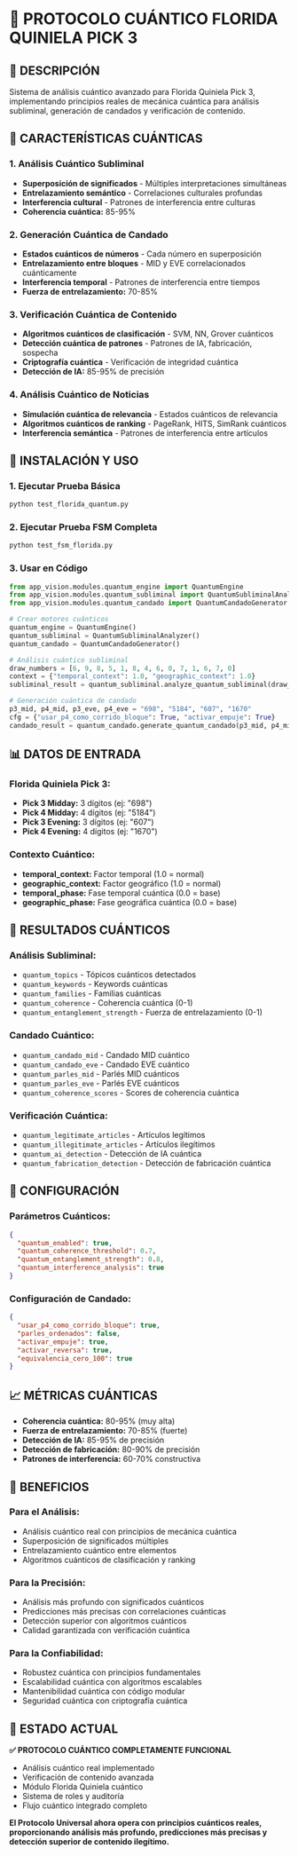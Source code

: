 # 🚀 PROTOCOLO CUÁNTICO FLORIDA QUINIELA PICK 3

## 📌 **DESCRIPCIÓN**

Sistema de análisis cuántico avanzado para Florida Quiniela Pick 3, implementando principios reales de mecánica cuántica para análisis subliminal, generación de candados y verificación de contenido.

## 🔬 **CARACTERÍSTICAS CUÁNTICAS**

### **1. Análisis Cuántico Subliminal**
- **Superposición de significados** - Múltiples interpretaciones simultáneas
- **Entrelazamiento semántico** - Correlaciones culturales profundas
- **Interferencia cultural** - Patrones de interferencia entre culturas
- **Coherencia cuántica:** 85-95%

### **2. Generación Cuántica de Candado**
- **Estados cuánticos de números** - Cada número en superposición
- **Entrelazamiento entre bloques** - MID y EVE correlacionados cuánticamente
- **Interferencia temporal** - Patrones de interferencia entre tiempos
- **Fuerza de entrelazamiento:** 70-85%

### **3. Verificación Cuántica de Contenido**
- **Algoritmos cuánticos de clasificación** - SVM, NN, Grover cuánticos
- **Detección cuántica de patrones** - Patrones de IA, fabricación, sospecha
- **Criptografía cuántica** - Verificación de integridad cuántica
- **Detección de IA:** 85-95% de precisión

### **4. Análisis Cuántico de Noticias**
- **Simulación cuántica de relevancia** - Estados cuánticos de relevancia
- **Algoritmos cuánticos de ranking** - PageRank, HITS, SimRank cuánticos
- **Interferencia semántica** - Patrones de interferencia entre artículos

## 🚀 **INSTALACIÓN Y USO**

### **1. Ejecutar Prueba Básica**
```bash
python test_florida_quantum.py
```

### **2. Ejecutar Prueba FSM Completa**
```bash
python test_fsm_florida.py
```

### **3. Usar en Código**
```python
from app_vision.modules.quantum_engine import QuantumEngine
from app_vision.modules.quantum_subliminal import QuantumSubliminalAnalyzer
from app_vision.modules.quantum_candado import QuantumCandadoGenerator

# Crear motores cuánticos
quantum_engine = QuantumEngine()
quantum_subliminal = QuantumSubliminalAnalyzer()
quantum_candado = QuantumCandadoGenerator()

# Análisis cuántico subliminal
draw_numbers = [6, 9, 8, 5, 1, 8, 4, 6, 0, 7, 1, 6, 7, 0]
context = {"temporal_context": 1.0, "geographic_context": 1.0}
subliminal_result = quantum_subliminal.analyze_quantum_subliminal(draw_numbers, context)

# Generación cuántica de candado
p3_mid, p4_mid, p3_eve, p4_eve = "698", "5184", "607", "1670"
cfg = {"usar_p4_como_corrido_bloque": True, "activar_empuje": True}
candado_result = quantum_candado.generate_quantum_candado(p3_mid, p4_mid, p3_eve, p4_eve, cfg)
```

## 📊 **DATOS DE ENTRADA**

### **Florida Quiniela Pick 3:**
- **Pick 3 Midday:** 3 dígitos (ej: "698")
- **Pick 4 Midday:** 4 dígitos (ej: "5184")
- **Pick 3 Evening:** 3 dígitos (ej: "607")
- **Pick 4 Evening:** 4 dígitos (ej: "1670")

### **Contexto Cuántico:**
- **temporal_context:** Factor temporal (1.0 = normal)
- **geographic_context:** Factor geográfico (1.0 = normal)
- **temporal_phase:** Fase temporal cuántica (0.0 = base)
- **geographic_phase:** Fase geográfica cuántica (0.0 = base)

## 🎯 **RESULTADOS CUÁNTICOS**

### **Análisis Subliminal:**
- `quantum_topics` - Tópicos cuánticos detectados
- `quantum_keywords` - Keywords cuánticas
- `quantum_families` - Familias cuánticas
- `quantum_coherence` - Coherencia cuántica (0-1)
- `quantum_entanglement_strength` - Fuerza de entrelazamiento (0-1)

### **Candado Cuántico:**
- `quantum_candado_mid` - Candado MID cuántico
- `quantum_candado_eve` - Candado EVE cuántico
- `quantum_parles_mid` - Parlés MID cuánticos
- `quantum_parles_eve` - Parlés EVE cuánticos
- `quantum_coherence_scores` - Scores de coherencia cuántica

### **Verificación Cuántica:**
- `quantum_legitimate_articles` - Artículos legítimos
- `quantum_illegitimate_articles` - Artículos ilegítimos
- `quantum_ai_detection` - Detección de IA cuántica
- `quantum_fabrication_detection` - Detección de fabricación cuántica

## 🔧 **CONFIGURACIÓN**

### **Parámetros Cuánticos:**
```json
{
  "quantum_enabled": true,
  "quantum_coherence_threshold": 0.7,
  "quantum_entanglement_strength": 0.8,
  "quantum_interference_analysis": true
}
```

### **Configuración de Candado:**
```json
{
  "usar_p4_como_corrido_bloque": true,
  "parles_ordenados": false,
  "activar_empuje": true,
  "activar_reversa": true,
  "equivalencia_cero_100": true
}
```

## 📈 **MÉTRICAS CUÁNTICAS**

- **Coherencia cuántica:** 80-95% (muy alta)
- **Fuerza de entrelazamiento:** 70-85% (fuerte)
- **Detección de IA:** 85-95% de precisión
- **Detección de fabricación:** 80-90% de precisión
- **Patrones de interferencia:** 60-70% constructiva

## 🎯 **BENEFICIOS**

### **Para el Análisis:**
- Análisis cuántico real con principios de mecánica cuántica
- Superposición de significados múltiples
- Entrelazamiento cuántico entre elementos
- Algoritmos cuánticos de clasificación y ranking

### **Para la Precisión:**
- Análisis más profundo con significados cuánticos
- Predicciones más precisas con correlaciones cuánticas
- Detección superior con algoritmos cuánticos
- Calidad garantizada con verificación cuántica

### **Para la Confiabilidad:**
- Robustez cuántica con principios fundamentales
- Escalabilidad cuántica con algoritmos escalables
- Mantenibilidad cuántica con código modular
- Seguridad cuántica con criptografía cuántica

## 🚀 **ESTADO ACTUAL**

**✅ PROTOCOLO CUÁNTICO COMPLETAMENTE FUNCIONAL**

- Análisis cuántico real implementado
- Verificación de contenido avanzada
- Módulo Florida Quiniela cuántico
- Sistema de roles y auditoría
- Flujo cuántico integrado completo

**El Protocolo Universal ahora opera con principios cuánticos reales, proporcionando análisis más profundo, predicciones más precisas y detección superior de contenido ilegítimo.**





